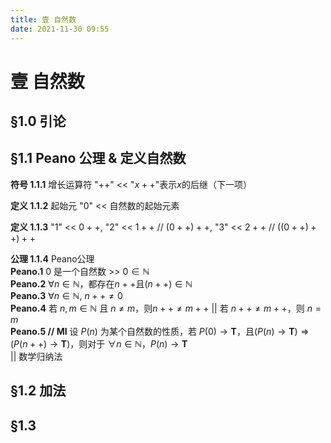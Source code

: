 ```yaml
---
title: 壹 自然数
date: 2021-11-30 09:55
---
```



# 壹 自然数


## §1.0 引论


## §1.1 Peano 公理 & 定义自然数

<span id="1.1.1">**符号 1.1.1**</span> 增长运算符 "$++$" << "$x++$"表示$x$的后继（下一项）

<span id="1.1.2">**定义 1.1.2**</span> 起始元 "$0$" << 自然数的起始元素

<span id="1.1.3">**定义 1.1.3**</span> "$1$" << $0++$, "$2$" << $1++$ // $(0++)++$, "$3$" << $2++$ // $((0++)++)++$

<span id="1.1.4">**公理 1.1.4**</span> Peano公理  
<span id="Peano.1">**Peano.1**</span> $0$ 是一个自然数 >> $0 \in \mathbb N$  
<span id="Peano.2">**Peano.2**</span> $\forall n \in \mathbb N$，都存在$n++$且$(n++) \in \mathbb N$  
<span id="Peano.3">**Peano.3**</span> $\forall n \in \mathbb N,~ n++ \neq 0$  
<span id="Peano.4">**Peano.4**</span> 若 $n,m \in \mathbb N$ 且 $n \neq m$，则$n++ \neq m++$ || 若 $n++ \neq m++$，则 $n=m$  
<span id="Peano.5">**Peano.5 // MI**</span> 设 $P(n)$ 为某个自然数的性质，若 $P(0) \to \mathbf T$，且$(P(n) \to \mathbf T) \Rightarrow (P(n++) \to \mathbf T)$，则对于 $\forall n \in \mathbb N$，$P(n) \to \mathbf T$  
|| 数学归纳法  



## §1.2 加法


## §1.3